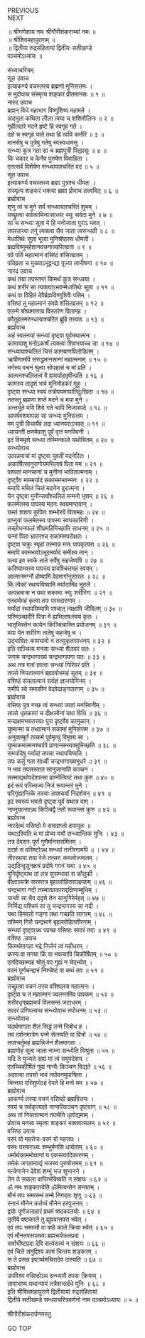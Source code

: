 PREVIOUS  
NEXT  
  
॥ श्रीगणेशाय नमः श्रीगौरीशंकराभ्यां नमः ॥  
॥ श्रीशिवमहापुराणम् ॥  
॥ द्वितीया रुद्रसंहितायां द्वितीयः सतीखण्डे  
पञ्चमोऽध्यायः ॥  
  
संध्याचरित्रम्  
सूत उवाच  
इत्याकर्ण्य वचस्तस्य ब्रह्मणो मुनिसत्तमः ।  
स मुदोवाच संस्मृत्य शङ्‌करं प्रीतमानसः ॥ १ ॥  
नारद उवाच  
ब्रह्मन् विधे महाभाग विष्णुशिष्य महामते ।  
अद्‌भुता कथिता लीला त्वया च शशिमौलिनः ॥ २ ॥  
गृहीतदारे मदने हृष्टे हि स्वगृहं गते ।  
दक्षे च स्वगृहं याते तथा हि त्वयि कर्तरि ॥ ३ ॥  
मानसेषु च पुत्रेषु गतेषु स्वस्वधामसु ।  
सन्ध्या कुत्र गता सा च ब्रह्मपुत्री पितृप्रसूः ॥ ४ ॥  
किं चकार च केनैव पुरुषेण विवाहिता ।  
एतत्सर्वं विशेषेण सन्ध्यायाश्चरितं वद ॥ ५ ॥  
सूत उवाच  
इत्याकर्ण्य वचस्तस्य ब्रह्मा पुत्रश्च धीमतः ।  
संस्मृत्य शङ्‌करं भक्त्या ब्रह्मा प्रोवाच तत्त्ववित् ॥ ६ ॥  
ब्रह्मोवाच  
शृणु त्वं च मुने सर्वं सन्ध्यायाश्चरितं शुभम् ।  
यच्छ्रुत्वा सर्वकामिन्यःसाध्व्यः स्युः सर्वदा मुने ॥ ७ ॥  
सा च सन्ध्या सुता मे हि मनोजाता पुराऽ भवत् ।  
तपस्तप्त्वा तनुं त्यक्त्वा सैव जाता त्वरुन्धती ॥ ८ ॥  
मेधातिथेः सुता भूत्वा मुनिश्रेष्ठस्य धीमती ।  
ब्रह्मविष्णुमहेशानवचनाच्चरितव्रता ॥ ९ ॥  
वव्रे पतिं महात्मानं वसिष्ठं शंसितव्रतम् ।  
पतिव्रता च मुख्याऽभूद्वन्द्या पूज्या त्वभीषणा ॥ १० ॥  
नारद उवाच  
कथं तया तपस्तप्तं किमर्थं कुत्र सन्ध्यया ।  
कथं शरीरं सा त्यक्त्वाऽभवन्मेधातिथेः सुता ॥ ११ ॥  
कथं वा विहितं देवैर्ब्रह्मविष्णुशिवैः पतिम् ।  
वसिष्ठं तु महात्मानं संवव्रे शंसितव्रतम् ॥ १२ ॥  
एतन्मे श्रोष्यमाणाय विस्तरेण पितामह ।  
कौतूहलमरुन्धत्याश्चरितं ब्रूहि तत्त्वतः ॥ १३ ॥  
ब्रह्मोवाच  
अहं स्वतनयां सन्ध्यां दृष्ट्वा पूर्वमथात्मनः ।  
कामायाशु मनोऽकार्षं त्यक्त्वा शिवभयाच्च सा ॥ १४ ॥  
सन्ध्यायाश्चलितं चित्तं कामबाणविलोडितम् ।  
ऋषीणामपि संरुद्धमानसानां महात्मनाम् ॥ १५ ॥  
भर्गस्य वचनं श्रुत्वा सोपहासं च मां प्रति ।  
आत्मनश्चलितत्वं वै ह्यमर्यादमृषीन्प्रति ॥ १६ ॥  
कामस्य तादृशं भावं मुनिमोहकरं मुहुः ।  
दृष्ट्वा सन्ध्या स्वयं तत्रोपयमायातिदुःखिता ॥ १७ ॥  
ततस्तु ब्रह्मणा शप्ते मदने च मया मुने ।  
अन्तर्भूते मयि शिवे गते चापि निजास्पदे ॥ १८ ॥  
आमर्षवशमापन्ना सा सन्ध्या मुनिसत्तम ।  
मम पुत्री विचार्यैवं तदा ध्यानपराऽभवत् ॥ १९ ॥  
ध्यायन्ती क्षणमेवाशु पूर्वं वृत्तं मनस्विनी ।  
इदं विममृशे सन्ध्या तस्मिन्काले यथोचितम् ॥ २० ॥  
सन्ध्योवाच  
उत्पन्नमात्रां मां दृष्ट्वा युवतीं मदनेरितः ।  
अकार्षित्सानुरागोयमभिलाषं पिता मम ॥ २१ ॥  
पश्यतां मानसानां च मुनीनां भावितात्मनाम् ।  
दृष्ट्‌वैव माममर्यादं सकाममभवन्मनः ॥ २२ ॥  
ममापि मथितं चित्तं मदनेन दुरात्मना ।  
येन दृष्ट्वा मुनीन्सर्वांश्चलितं मन्मनो भृशम् ॥ २६ ॥  
फलमेतस्य पापस्य मदनः स्वयमाप्तवान् ।  
यस्तं शशाप कुपितः शम्भोरग्रे पितामहः ॥ २४ ॥  
प्राप्नुयां फलमेतस्य पापस्य स्वघकारिणी ।  
तच्छोधनफलं शीघ्रमहिमिच्छामि साधनम् ॥ २५ ॥  
यन्मां पिता भ्रातरश्च सकाममपरोक्षतः ।  
दृष्ट्वा चक्रुः स्पृहां तस्मान्न मत्तः पापकृत्परा ॥ २६ ॥  
ममापि कामभावोऽभूदमर्यादं समीक्ष्य तान् ।  
पत्या इव स्वके ताते सर्वेषु सहजेष्वषि ॥ २७ ॥  
करिष्याम्यस्य पापस्य प्रायश्चित्तमहं स्वयम् ।  
आत्मानमग्नौ होष्यामि वेदमार्गानुसारतः ॥ २८ ॥  
किं त्वेकां स्थापयिष्यामि मर्यादामिह भूतले ।  
उत्पन्नमात्रा न यथा सकामाः स्युः शरीरिणः ॥ २९ ॥  
एतदर्थमहं कृत्वा तपः परमदारुणम् ।  
मर्यादां स्थापयिष्यामि पश्चात् त्यक्षामि जीवितम् ॥ ३० ॥  
यस्मिञ्च्छरीरे पित्रा मे ह्यभिलाषःस्वयं कृतः ।  
भातृभिस्तेन कायेन किञ्चिन्नास्ति प्रयोजनम् ॥ ३१ ॥  
मया येन शरीरेण तातेषु सहजेषु च ।  
उद्‌भावितः कामभावो न तत्सुकृतसाधनम् ॥ ३२ ॥  
इति सञ्चित्य मनसा सन्ध्या शैलवरं ततः ।  
जगाम चन्द्रभागाख्यं चन्द्रभागापगा यतः ॥ ३३ ॥  
अथ तत्र गतां ज्ञात्वा सन्ध्यां गिरिवरं प्रति ।  
तपसे नियतात्मानं ब्रह्मावोचमहं सुतम् ॥ ३४ ॥  
वशिष्ठं संयतात्मानं सर्वज्ञं ज्ञानयोगिनम् ।  
समीपे स्वे समासीनं वेदवेदाङ्‌गपारगम् ॥ ३५ ॥  
ब्रह्मोवाच  
वसिष्ठ पुत्र गच्छ त्वं सन्ध्यां जातां मनस्विनीम् ।  
तपसे धृतकामां च दीक्षस्वैनां यथा विधि ॥ ३६ ॥  
मन्दाक्षमभवत्तस्याः पुरा दृष्ट्वैव कामुकान् ।  
युष्मान्मां च तथात्मानं सकामां मुनिसत्तम ॥ ३७ ॥  
अनुक्तमूर्तं तत्कर्म पूर्वमृत्युं विमृश्य सा ।  
युष्माकमात्मनश्चापि प्राणान्सन्त्यक्तुमिच्छति ॥ ३८ ॥  
समर्यादेषु मर्यादां तपसा स्थापयिष्यति ।  
तपः कर्तुं गता साध्वी चन्द्रभागाख्यभूधरे ॥ ३९ ॥  
न भावं तपसस्तात सानुजानाति कञ्चन ।  
तस्माद्यथोपदेशात्सा प्राप्नोत्विष्टं तथा कुरु ॥ ४० ॥  
इदं रूपं परित्यज्य निजं रूपान्तरं मुने ।  
परिगृह्यान्तिके तस्याः तपश्चर्यां निदर्शयन् ॥ ४१ ॥  
इदं स्वरूपं भवतो दृष्ट्वा पूर्वं यथात्र वाम् ।  
नाप्नुयात्साऽथ किञ्चिद्वै ततो रूपान्तरं कुरु ॥ ४२ ॥  
ब्रह्मोवाच  
नारदेत्थं वसिष्ठो मे समाज्ञप्तो दयायुतः ॥  
यथाऽस्विति च मां प्रोच्य ययौ सन्ध्यान्तिकं मुनिः । ४३ ॥  
तत्र देवसरः पूर्णं गुणैर्मानससंमितम् ।  
ददर्श स वसिष्टोऽथ सन्ध्यां तत्तीरगामपि ॥ । ४४ ॥  
तीरस्थया तया रेजे तत्सरः कमलोज्ज्वलम् ।  
उद्यदिन्दुसुनक्षत्रं प्रदोषे गगनं यथा ॥ ४५ ॥  
मुनिर्दृष्ट्वाथ तां तत्र सुसम्भावां स कौतुकी ।  
वीक्षाञ्चक्रे सरस्तत्र बृहल्लोहितसञ्ज्ञकम् ॥ ४६ ॥  
चन्द्रभागा नदी तस्मात्प्राकाराद्दक्षिणाम्बुधिम् ।  
यान्ती सा चैव ददृशे तेन सानुगिरेर्महत् ॥ ४७ ॥  
निर्भिद्य पश्चिमं सा तु चन्द्रभागस्य सा नदी ।  
यथा हिमवतो गङ्‌गा तथा गच्छति सागरम् ॥ ४८ ॥  
तस्मिन् गिरौ चन्द्रभागे बृहल्लोहिततीरगाम् ।  
सन्ध्यां दृष्ट्वाऽथ पप्रच्छ वसिष्ठः सादरं तदा ॥ ४९ ॥  
वशिष्ठ .उवाच  
किमर्थमागता भद्रे निर्जनं त्वं महीधरम् ।  
कस्य वा तनया किं वा भवत्यापि चिकीर्षितम् ॥ ५० ॥  
एतदिच्छाम्यहं श्रोतुं वद गुह्यं न चेद्‌भवेत् ।  
वदनं पूर्णचन्द्राभं निश्चेष्टं वा कथं तव ॥ ५१ ॥  
ब्रह्मोवाच  
तच्छ्रुत्वा वचनं तस्य वशिष्ठस्य महात्मनः ।  
दृष्ट्वा च तं महात्मानं ज्वलन्तमिव पावकम् ॥ ५२ ॥  
शरीरधृग्‌ब्रह्मचर्यं विलसन्तं जटाधरम् ।  
सादरं प्रणिपत्याथ सन्ध्योवाच तपोधनम् ॥ ५३ ॥  
सन्ध्योवाच  
यदर्थमागता शैलं सिद्धं तन्मे निबोध ह ।  
तव दर्शनमात्रेण यन्मे सेत्स्यति वा विभो ॥ ५४ ॥  
तपश्चर्तुमहं ब्रह्मन्निर्जनं शैलमागता ।  
ब्रह्मणोहं सुता जाता नाम्ना सन्ध्येति विश्रुता ॥ ५५ ॥  
यदि ते युज्यते सह्यं मां त्वं समुपदेशय ।  
एतच्चिकीर्षितं गुह्यं नान्यैः किञ्चन विद्यते ॥ ५६ ॥  
अज्ञात्वा तपसो भावं तपोवनमुपाश्रिता ।  
चिन्तया परिशुष्येऽहं वेपते हि मनो मम ॥ ५७ ॥  
ब्रह्मोवाच  
आकर्ण्य तस्या वचनं वसिष्ठो ब्रह्मवित्तमः ।  
स्वयं च सर्वकृत्यज्ञो नान्यत्किञ्चन पृष्टवान् ॥ ५८ ॥  
अथ तां नियतात्मानं तपसेति धृतोद्यमाम् ।  
प्रोवाच मनसा स्मृत्वा शङ्‌करं भक्तवत्सलम् ॥ ५९ ॥  
वसिष्ठ उवाच  
परमं यो महत्तेजः परमं यो महत्तपः ।  
परमः परमाराध्यः शम्भुर्मनसि धार्यताम् ॥ ६० ॥  
धर्मार्थकाममोक्षाणां य एकस्त्वादिकारणम् ।  
तमेकं जगतामाद्यं भजस्व पुरुषोत्तमम् ॥ ६१ ॥  
मन्त्रेणानेन देवेशं शम्भुं भज शुभानने ।  
तेन ते सकला वाप्तिर्भविष्यति न संशयः ॥ ६२ ॥  
ॐ नमः शङ्‌करायेति ॐमित्यन्तेन सन्ततम् ।  
मौनं तपः समारम्भं तन्मे निगदतः शृणु ॥ ६३ ॥  
स्नानं मौनेन कर्तव्यं मौनेन हरपूजनम् ।  
द्वयोः पूर्णजलाहारं प्रथमं षष्ठकालयोः ॥ ६४ ॥  
तृतीये षष्ठकाले तु ह्युपवासपरा भवेत् ।  
एवं तपः समाप्तौ वा षष्ठे काले क्रिया भवेत् ॥ ६५ ॥  
एवं मौनतपस्याख्या ब्रह्मचर्यफलप्रदा ।  
सर्वाभीष्टप्रदा देवि सत्यंसत्यं न संशयः ॥ ६६ ॥  
एवं चित्ते समुद्दिश्य कामं चिन्तय शङ्‌करम् ।  
स ते प्रसन्न इष्टार्थमचिरादेव दास्यति ॥ ६७ ॥  
ब्रह्मोवाच  
उपविश्य वसिष्ठोऽथ सन्ध्यायै तपसः क्रियाम् ।  
तामाभाष्य यथान्यायं तत्रैवान्तर्दधे मुनिः ॥ ६८ ॥  
इति श्रीशिवमहापुराणे द्वितीयायां रुद्रसंहितायां  
द्वितीये सतीखण्डे सन्ध्याचरित्रवर्णनो नाम पञ्चमोऽध्यायः ॥ ५ ॥  
  
  
श्रीगौरीशंकरार्पणमस्तु  
  
GO TOP
